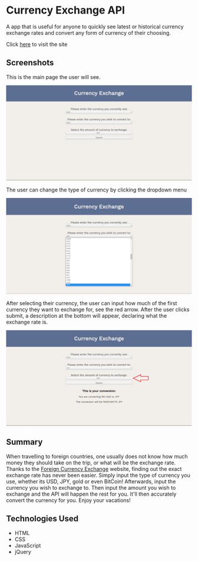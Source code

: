 <h1>Currency Exchange API</h1>

<p>A app that is useful for anyone to quickly see latest or historical currency exchange rates and convert any form of currency of their choosing.</p>
<p>Click <a href="https://edoardrui0.github.io/Foreign-Currency-Exchange-API/" target="_blank">here</a> to visit the site</p>

<h2>Screenshots</h2>

<p>This is the main page the user will see.</p>
<img src="main-page.jpeg">
<p>The user can change the type of currency by clicking the dropdown menu</p>
<img src="currency-dropdown.jpeg">
<p>After selecting their currency, the user can input how much of the 
first currency they want to exchange for, see the red arrow. After the user clicks submit,
a description at the bottom will appear, declaring what the exchange rate is.</p>
<img src="conversion.jpeg">

<h2>Summary</h2>
<p>When travelling to foreign countries, one usually does not know how much money they should take on the trip, or what will be the exchange rate. Thanks to the <a href="https://edoardrui0.github.io/Foreign-Currency-Exchange-API/" target="_blank">Foreign Currency Exchange</a> website, finding out the exact exchange rate has never been easier. Simply input the type of currency you use, whether its USD, JPY, gold or even BitCoin! Afterwards, input the currency you wish to exchange to. Then input the amount you wish to exchange and the API will happen the rest for you. It'll then accurately convert the currency for you. Enjoy your vacations!</p>

<h2>Technologies Used</h2>
<ul>
  <li>HTML</li>
  <li>CSS</li>
  <li>JavaScript</li>
  <li>jQuery</li>
</ul>
